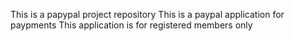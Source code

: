 This is a papypal project repository
This is a paypal application for paypments
This application is for registered members only
